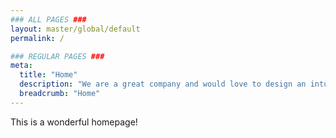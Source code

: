 ```yaml
---
### ALL PAGES ###
layout: master/global/default
permalink: /

### REGULAR PAGES ###
meta:
  title: "Home"
  description: "We are a great company and would love to design an intuitive solution for you!"
  breadcrumb: "Home"
---
```

This is a wonderful homepage!
